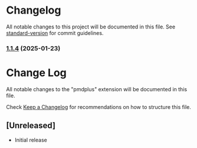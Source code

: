# Changelog

All notable changes to this project will be documented in this file. See [standard-version](https://github.com/conventional-changelog/standard-version) for commit guidelines.

### [1.1.4](https://github.com/codefriar/pmd-plus/compare/v1.1.3...v1.1.4) (2025-01-23)

# Change Log

All notable changes to the "pmdplus" extension will be documented in this file.

Check [Keep a Changelog](http://keepachangelog.com/) for recommendations on how to structure this file.

## [Unreleased]

- Initial release
